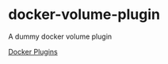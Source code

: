 # docker-volume-plugin
A dummy docker volume plugin

[Docker Plugins](https://github.com/docker/docker/blob/master/docs/extend/index.md)

